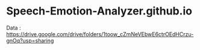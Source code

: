 # Speech-Emotion-Analyzer.github.io

Data : https://drive.google.com/drive/folders/1toow_cZmNeVEbwE6ctrOEdHCrzu-gnOq?usp=sharing

